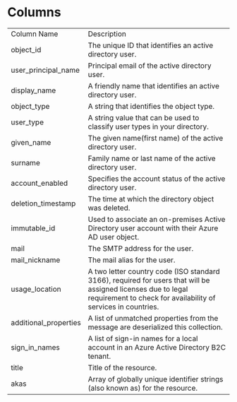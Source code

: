 # Columns  

<table>
	<tr><td>Column Name</td><td>Description</td></tr>
	<tr><td>object_id</td><td>The unique ID that identifies an active directory user.</td></tr>
	<tr><td>user_principal_name</td><td>Principal email of the active directory user.</td></tr>
	<tr><td>display_name</td><td>A friendly name that identifies an active directory user.</td></tr>
	<tr><td>object_type</td><td>A string that identifies the object type.</td></tr>
	<tr><td>user_type</td><td>A string value that can be used to classify user types in your directory.</td></tr>
	<tr><td>given_name</td><td>The given name(first name) of the active directory user.</td></tr>
	<tr><td>surname</td><td>Family name or last name of the active directory user.</td></tr>
	<tr><td>account_enabled</td><td>Specifies the account status of the active directory user.</td></tr>
	<tr><td>deletion_timestamp</td><td> The time at which the directory object was deleted.</td></tr>
	<tr><td>immutable_id</td><td>Used to associate an on-premises Active Directory user account with their Azure AD user object.</td></tr>
	<tr><td>mail</td><td>The SMTP address for the user.</td></tr>
	<tr><td>mail_nickname</td><td>The mail alias for the user.</td></tr>
	<tr><td>usage_location</td><td>A two letter country code (ISO standard 3166), required for users that will be assigned licenses due to legal requirement to check for availability of services in countries.</td></tr>
	<tr><td>additional_properties</td><td>A list of unmatched properties from the message are deserialized this collection.</td></tr>
	<tr><td>sign_in_names</td><td>A list of sign-in names for a local account in an Azure Active Directory B2C tenant.</td></tr>
	<tr><td>title</td><td>Title of the resource.</td></tr>
	<tr><td>akas</td><td>Array of globally unique identifier strings (also known as) for the resource.</td></tr>
</table>